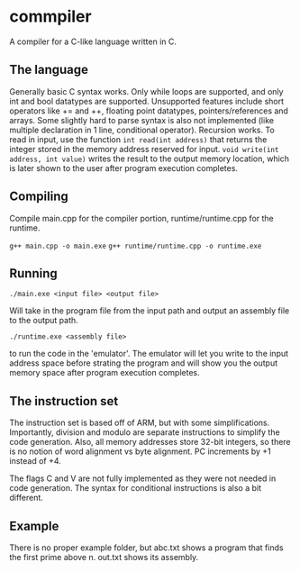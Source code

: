 # commpiler

A compiler for a C-like language written in C.

## The language

Generally basic C syntax works. Only while loops are supported, and only int and bool datatypes are supported. Unsupported features include short operators like += and ++, floating point datatypes, pointers/references and arrays.  Some slightly hard to parse syntax is also not implemented (like multiple declaration in 1 line, conditional operator). Recursion works. To read in input, use the function `int read(int address)` that returns the integer stored in the memory address reserved for input. `void write(int address, int value)` writes the result to the output memory location, which is later shown to the user after program execution completes.

## Compiling

Compile main.cpp for the compiler portion, runtime/runtime.cpp for the runtime.

`g++ main.cpp -o main.exe`
`g++ runtime/runtime.cpp -o runtime.exe`

## Running

`./main.exe <input file> <output file>`

Will take in the program file from the input path and output an assembly file to the output path. 

`./runtime.exe <assembly file>`

to run the code in the 'emulator'. The emulator will let you write to the input address space before strating the program and will show you the output memory space after program execution completes.

## The instruction set

The instruction set is based off of ARM, but with some simplifications. Importantly, division and modulo are separate instructions to simplify the code generation. Also, all memory addresses store 32-bit integers, so there is no notion of word alignment vs byte alignment. PC increments by +1 instead of +4.

The flags C and V are not fully implemented as they were not needed in code generation. The syntax for conditional instructions is also a bit different.

## Example

There is no proper example folder, but abc.txt shows a program that finds the first prime above n. out.txt shows its assembly. 